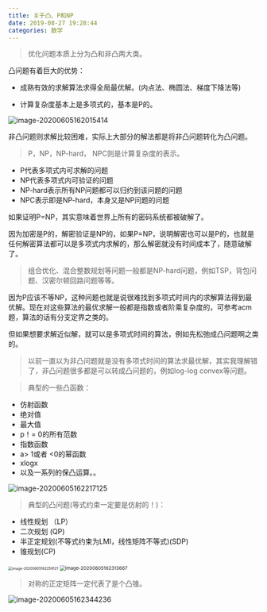 ```yaml
---
title: 关于凸、P和NP
date: 2019-08-27 19:28:44 
categories: 数学
---
```


> 优化问题本质上分为凸和非凸两大类。

凸问题有着巨大的优势：

- 成熟有效的求解算法求得全局最优解。(内点法、椭圆法、梯度下降法等)

- 计算复杂度基本上是多项式的，基本是P的。

![image-20200605162015414](https://tva1.sinaimg.cn/large/007S8ZIlly1gfhhkonh5dj30ui02jmy3.jpg) 

非凸问题则求解比较困难，实际上大部分的解法都是将非凸问题转化为凸问题。

 

> P，NP，NP-hard， NPC则是计算复杂度的表示。

- P代表多项式内可求解的问题
- NP代表多项式内可验证的问题
- NP-hard表示所有NP问题都可以归约到该问题的问题
-  NPC表示即是NP-hard，本身又是NP问题的问题

 

如果证明P=NP，其实意味着世界上所有的密码系统都被破解了。

因为加密是P的，解密验证是NP的，如果P=NP，说明解密也可以是P的，也就是任何解密算法都可以是多项式内求解的，那么解密就没有时间成本了，随意破解了。



> 组合优化、混合整数规划等问题一般都是NP-hard问题，例如TSP，背包问题、汉密尔顿回路问题等等。

因为P应该不等NP，这种问题也就是说很难找到多项式时间内的求解算法得到最优解。现在对这些算法的最优求解一般都是指数或者阶乘复杂度的，可参考acm题，算法的话有分支定界之类的。

但如果想要求解近似解，就可以是多项式时间的算法，例如先松弛成凸问题啊之类的。

 

> 以前一直以为非凸问题就是没有多项式时间的算法求最优解，其实我理解错了，非凸问题很多都是可以转成凸问题的，例如log-log convex等问题。

 

 

> 典型的一些凸函数：

- 仿射函数
-  绝对值
- 最大值
-  p！= 0的所有范数
-  指数函数
- a> 1或者 <0的幂函数
- xlogx
- 以及一系列的保凸运算。。

![image-20200605162217125](https://tva1.sinaimg.cn/large/007S8ZIlly1gfhhmvitpaj30gp07i3zh.jpg) 



> 典型的凸问题(等式约束一定要是仿射的！)：

- 线性规划 （LP）
- 二次规划  (QP)
- 半正定规划(不等式约束为LMI，线性矩阵不等式)(SDP)
- 锥规划(CP)

<img src="https://tva1.sinaimg.cn/large/007S8ZIlly1gfhhoq7muvj30z50j840g.jpg" alt="image-20200605162259121" style="zoom: 50%;" />

<img src="https://tva1.sinaimg.cn/large/007S8ZIlly1gfhhoovacoj30ku0dz0u6.jpg" alt="image-20200605162313667" style="zoom:67%;" />



> 对称的正定矩阵一定代表了是个凸锥。

![image-20200605162344236](https://tva1.sinaimg.cn/large/007S8ZIlly1gfhhopmtpvj30jr0djgmu.jpg)